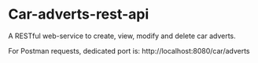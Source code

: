 # Car-adverts-rest-api

A RESTful web-service to create, view, modify and delete car adverts. 

For Postman requests, dedicated port is: http://localhost:8080/car/adverts
